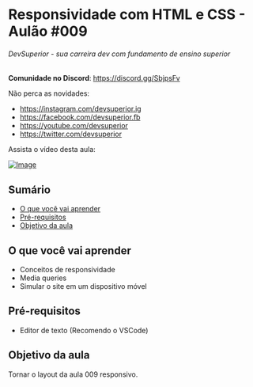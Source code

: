 # Responsividade com HTML e CSS - Aulão #009
###### DevSuperior - sua carreira dev com fundamento de ensino superior

**Comunidade no Discord**:
https://discord.gg/SbjpsFv

Não perca as novidades:
- https://instagram.com/devsuperior.ig
- https://facebook.com/devsuperior.fb
- https://youtube.com/devsuperior
- https://twitter.com/devsuperior

Assista o vídeo desta aula:

[![Image](https://img.youtube.com/vi/2mmKjJb9EBE/mqdefault.jpg "Vídeo no Youtube")](https://www.youtube.com/watch?v=2mmKjJb9EBE)


## Sumário
- [O que você vai aprender](#O-que-você-vai-aprender)
- [Pré-requisitos](#pré-requisitos)
- [Objetivo da aula](#Objetivo-da-aula) 

## O que você vai aprender
- Conceitos de responsividade
- Media queries
- Simular o site em um dispositivo móvel

## Pré-requisitos

- Editor de texto (Recomendo o VSCode)

## Objetivo da aula

Tornar o layout da aula 009 responsivo.
